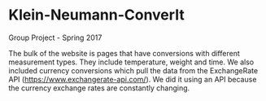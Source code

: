 # Klein-Neumann-ConverIt
Group Project - Spring 2017 

The bulk of the website is pages that have conversions with different measurement types. They include temperature, weight and time. We  also included currency conversions which pull the data from the ExchangeRate API (https://www.exchangerate-api.com/). We did it using an API because the currency exchange rates are constantly changing.
